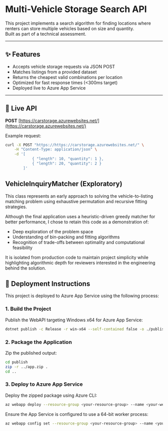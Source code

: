 # Multi-Vehicle Storage Search API

This project implements a search algorithm for finding locations where renters can store multiple vehicles based on size and quantity.  
Built as part of a technical assessment.

---

## ✨ Features

- Accepts vehicle storage requests via JSON POST
- Matches listings from a provided dataset
- Returns the cheapest valid combinations per location
- Optimized for fast response times (<300ms target)
- Deployed live to Azure App Service

---

## 🚀 Live API

**POST** [https://carstorage.azurewebsites.net/](https://carstorage.azurewebsites.net/)

Example request:

```bash
curl -X POST "https://https://carstorage.azurewebsites.net/" \
    -H "Content-Type: application/json" \
    -d '[
            { "length": 10, "quantity": 1 },
            { "length": 20, "quantity": 2 }
        ]'

```

## VehicleInquiryMatcher (Exploratory)

This class represents an early approach to solving the vehicle-to-listing matching problem using exhaustive permutation and recursive fitting strategies.

Although the final application uses a heuristic-driven greedy matcher for better performance, I chose to retain this code as a demonstration of:

- Deep exploration of the problem space
- Understanding of bin-packing and fitting algorithms
- Recognition of trade-offs between optimality and computational feasibility

It is isolated from production code to maintain project simplicity while highlighting algorithmic depth for reviewers interested in the engineering behind the solution.


## 🚀 Deployment Instructions

This project is deployed to Azure App Service using the following process:

### 1. Build the Project

Publish the WebAPI targeting Windows x64 for Azure App Service:

```bash
dotnet publish -c Release -r win-x64 --self-contained false -o ./publish
```

### 2. Package the Application

Zip the published output:

``` bash
cd publish
zip -r ../app.zip .
cd ..
```

### 3. Deploy to Azure App Service

Deploy the zipped package using Azure CLI:

``` bash
az webapp deploy --resource-group <your-resource-group> --name <your-webapp-name> --src-path app.zip
```

Ensure the App Service is configured to use a 64-bit worker process:

``` bash
az webapp config set --resource-group <your-resource-group> --name <your-webapp-name> --use-32bit-worker-process false
```
